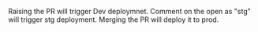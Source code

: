 Raising the PR will trigger Dev deploymnet.
Comment on the open as "stg" will trigger stg deployment.
Merging the PR will deploy it to prod.
